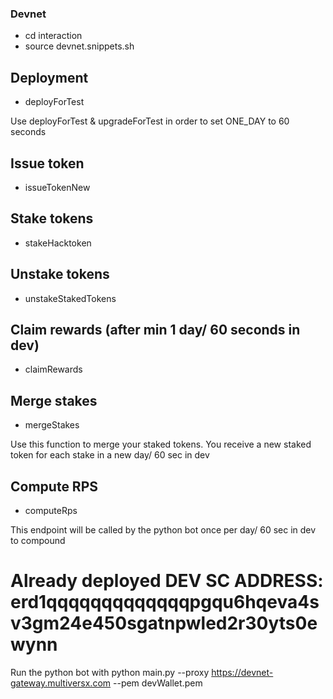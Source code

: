 ### Devnet 

- cd interaction
- source devnet.snippets.sh

## Deployment

- deployForTest  

Use deployForTest & upgradeForTest in order to set ONE_DAY to 60 seconds

## Issue token

- issueTokenNew

## Stake tokens

- stakeHacktoken 

## Unstake tokens

- unstakeStakedTokens

## Claim rewards (after min 1 day/ 60 seconds in dev)

- claimRewards

## Merge stakes

- mergeStakes

Use this function to merge your staked tokens.
You receive a new staked token for each stake in a new day/ 60 sec in dev

## Compute RPS

- computeRps 

This endpoint will be called by the python bot once per day/ 60 sec in dev to compound

# Already deployed DEV SC ADDRESS: erd1qqqqqqqqqqqqqpgqu6hqeva4sv3gm24e450sgatnpwled2r30yts0ewynn

Run the python bot with python main.py --proxy https://devnet-gateway.multiversx.com --pem devWallet.pem